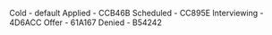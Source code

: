 Cold - default
Applied - CCB46B
Scheduled - CC895E
Interviewing - 4D6ACC
Offer - 61A167
Denied - B54242
